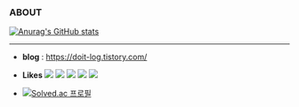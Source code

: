 
### ABOUT

[![Anurag's GitHub stats](https://github-readme-stats.vercel.app/api?username=hsh5206)](https://github.com/hsh5206/github-readme-stats)

___
+ __blog__ : https://doit-log.tistory.com/

+ __Likes__
  <img src="https://img.shields.io/badge/Python-3776AB?style=flat-square&logo=Python&logoColor=white"/> <img src="https://img.shields.io/badge/JavaScript-F7DF1E?style=flat-square&logo=JavaScript&logoColor=white"/> <img src="https://img.shields.io/badge/TypeScript-3178C6?style=flat-square&logo=TypeScript&logoColor=white"/> <img src="https://img.shields.io/badge/React-61DAFB?style=flat-square&logo=React&logoColor=white"/> <img src="https://img.shields.io/badge/NodeJS-339933?style=flat-square&logo=Node.js&logoColor=white"/>
+ [![Solved.ac
프로필](http://mazassumnida.wtf/api/mini/generate_badge?boj=hsh5206)](https://solved.ac/hsh5206)

<!--
**hsh5206/hsh5206** is a ✨ _special_ ✨ repository because its `README.md` (this file) appears on your GitHub profile.

Here are some ideas to get you started:

- 🔭 I’m currently working on ...
- 🌱 I’m currently learning ...
- 👯 I’m looking to collaborate on ...
- 🤔 I’m looking for help with ...
- 💬 Ask me about ...
- 📫 How to reach me: ...
- 😄 Pronouns: ...
- ⚡ Fun fact: ...
-->
